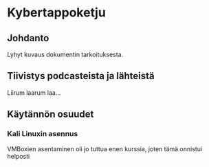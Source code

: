 # Kybertappoketju

## Johdanto
Lyhyt kuvaus dokumentin tarkoituksesta.

## Tiivistys podcasteista ja lähteistä
Liirum laarum laa...

## Käytännön osuudet

### Kali Linuxin asennus
VMBoxien asentaminen oli jo tuttua enen kurssia, joten tämä onnistui helposti
